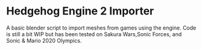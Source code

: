 Hedgehog Engine 2 Importer
=========
A basic blender script to import meshes from games using the engine. Code is still a bit WIP but has been tested on Sakura Wars,Sonic Forces, and Sonic & Mario 2020 Olympics.

